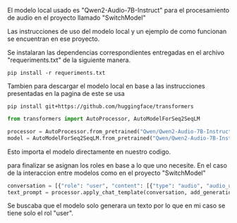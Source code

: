 El modelo local usado es "Qwen2-Audio-7B-Instruct" para el procesamiento de audio en el proyecto llamado "SwitchModel"

Las instrucciones de uso del modelo local y un ejemplo de como funcionan se encuentran en ese proyecto.

Se instalaran las dependencias correspondientes entregadas en el archivo "requeriments.txt" de la siguiente manera.

```
pip install -r requeriments.txt
```

Tambien para descargar el modelo local en base a las instrucciones presentadas en la pagina de este se usa 
```
pip install git+https://github.com/huggingface/transformers
```

```python
from transformers import AutoProcessor, AutoModelForSeq2SeqLM

processor = AutoProcessor.from_pretrained("Qwen/Qwen2-Audio-7B-Instruct")
model = AutoModelForSeq2SeqLM.from_pretrained("Qwen/Qwen2-Audio-7B-Instruct")
```

Esto importa el modelo directamente en nuestro codigo.

para finalizar se asignan los roles en base a lo que uno necesite. En el caso de la interaccion entre modelos 
como en el proyecto "SwitchModel" 

```python
conversation = [{"role": "user", "content": [{"type": "audio", "audio_url": audio_bytes}]}]
text_prompt = processor.apply_chat_template(conversation, add_generation_prompt=True, tokenize=False)
```

Se buscaba que el modelo solo generara un texto por lo que en mi caso se tiene solo el rol "user".
